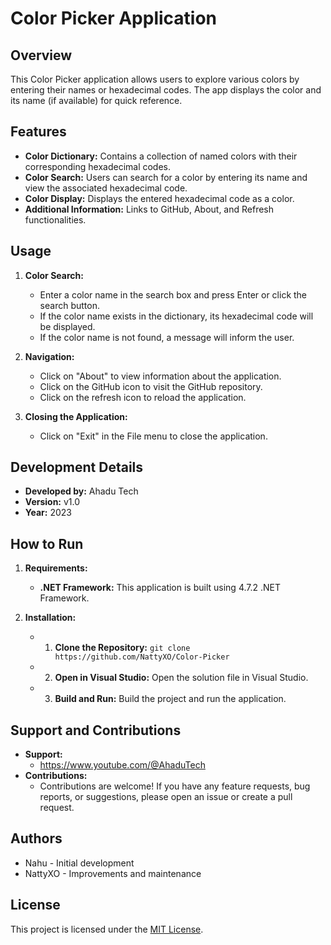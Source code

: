 # Color Picker Application

## Overview

This Color Picker application allows users to explore various colors by entering their names or hexadecimal codes. The app displays the color and its name (if available) for quick reference.

## Features

- **Color Dictionary:** Contains a collection of named colors with their corresponding hexadecimal codes.
- **Color Search:** Users can search for a color by entering its name and view the associated hexadecimal code.
- **Color Display:** Displays the entered hexadecimal code as a color.
- **Additional Information:** Links to GitHub, About, and Refresh functionalities.

## Usage

1. **Color Search:**
   - Enter a color name in the search box and press Enter or click the search button.
   - If the color name exists in the dictionary, its hexadecimal code will be displayed.
   - If the color name is not found, a message will inform the user.

2. **Navigation:**
   - Click on "About" to view information about the application.
   - Click on the GitHub icon to visit the GitHub repository.
   - Click on the refresh icon to reload the application.

3. **Closing the Application:**
   - Click on "Exit" in the File menu to close the application.

## Development Details

- **Developed by:** Ahadu Tech
- **Version:** v1.0
- **Year:** 2023

## How to Run

1. **Requirements:**
   - **.NET Framework:** This application is built using 4.7.2 .NET Framework.

2. **Installation:**
   - 1. **Clone the Repository:** `git clone https://github.com/NattyXO/Color-Picker`
    - 2. **Open in Visual Studio:** Open the solution file in Visual Studio.
    - 3. **Build and Run:** Build the project and run the application.

## Support and Contributions

- **Support:** 
    - https://www.youtube.com/@AhaduTech
- **Contributions:** 
    - Contributions are welcome! If you have any feature requests, bug reports, or suggestions, please open an issue or create a pull request.

## Authors

 - Nahu - Initial development
- NattyXO - Improvements and maintenance

## License

This project is licensed under the [MIT License](LICENSE).